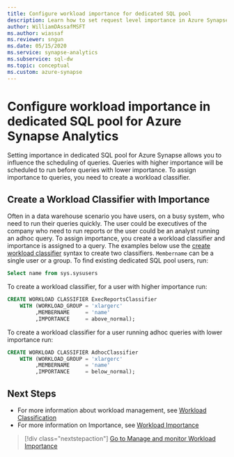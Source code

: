 ```yaml
---
title: Configure workload importance for dedicated SQL pool
description: Learn how to set request level importance in Azure Synapse Analytics.
author: WilliamDAssafMSFT
ms.author: wiassaf
ms.reviewer: sngun
ms.date: 05/15/2020
ms.service: synapse-analytics
ms.subservice: sql-dw
ms.topic: conceptual
ms.custom: azure-synapse
---
```


# Configure workload importance in dedicated SQL pool for Azure Synapse Analytics

Setting importance in dedicated SQL pool for Azure Synapse allows you to influence the scheduling of queries. Queries with higher importance will be scheduled to run before queries with lower importance. To assign importance to queries, you need to create a workload classifier.

## Create a Workload Classifier with Importance

Often in a data warehouse scenario you have users, on a busy system, who need to run their queries quickly.  The user could be executives of the company who need to run reports or the user could be an analyst running an adhoc query. To assign importance, you create a workload classifier and importance is assigned to a query.  The examples below use the  [create workload classifier](/sql/t-sql/statements/create-workload-classifier-transact-sql?toc=/azure/synapse-analytics/sql-data-warehouse/toc.json&bc=/azure/synapse-analytics/sql-data-warehouse/breadcrumb/toc.json&view=azure-sqldw-latest&preserve-view=true) syntax to create two classifiers. `Membername` can be a single user or a group.  To find existing dedicated SQL pool users, run:

```sql
Select name from sys.sysusers
```

To create a workload classifier, for a user with higher importance run:

```sql
CREATE WORKLOAD CLASSIFIER ExecReportsClassifier
    WITH (WORKLOAD_GROUP = 'xlargerc'
         ,MEMBERNAME     = 'name' 
         ,IMPORTANCE     = above_normal);
```

To create a workload classifier for a user running adhoc queries with lower importance run:  

```sql
CREATE WORKLOAD CLASSIFIER AdhocClassifier
    WITH (WORKLOAD_GROUP = 'xlargerc'
         ,MEMBERNAME     = 'name' 
         ,IMPORTANCE     = below_normal);
```

## Next Steps

- For more information about workload management, see [Workload Classification](sql-data-warehouse-workload-classification.md)
- For more information on Importance, see [Workload Importance](sql-data-warehouse-workload-importance.md)

> [!div class="nextstepaction"]
> [Go to Manage and monitor Workload Importance](sql-data-warehouse-how-to-manage-and-monitor-workload-importance.md)
